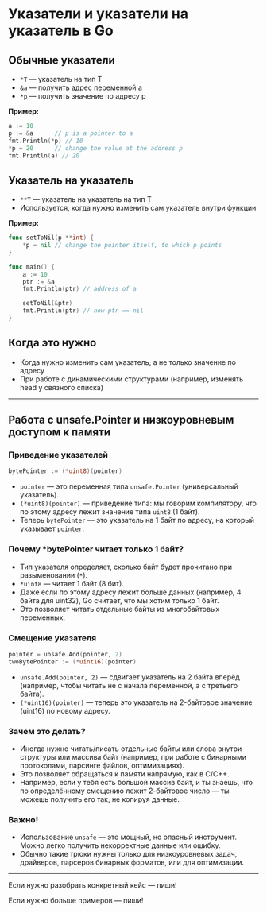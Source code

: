 # Указатели и указатели на указатель в Go

## Обычные указатели

- `*T` — указатель на тип T
- `&a` — получить адрес переменной a
- `*p` — получить значение по адресу p

**Пример:**
```go
a := 10
p := &a      // p is a pointer to a
fmt.Println(*p) // 10
*p = 20      // change the value at the address p
fmt.Println(a) // 20
```

## Указатель на указатель

- `**T` — указатель на указатель на тип T
- Используется, когда нужно изменить сам указатель внутри функции

**Пример:**
```go
func setToNil(p **int) {
    *p = nil // change the pointer itself, to which p points
}

func main() {
    a := 10
    ptr := &a
    fmt.Println(ptr) // address of a

    setToNil(&ptr)
    fmt.Println(ptr) // now ptr == nil
}
```

## Когда это нужно
- Когда нужно изменить сам указатель, а не только значение по адресу
- При работе с динамическими структурами (например, изменять head у связного списка)

---

## Работа с unsafe.Pointer и низкоуровневым доступом к памяти

### Приведение указателей

```go
bytePointer := (*uint8)(pointer)
```
- `pointer` — это переменная типа `unsafe.Pointer` (универсальный указатель).
- `(*uint8)(pointer)` — приведение типа: мы говорим компилятору, что по этому адресу лежит значение типа `uint8` (1 байт).
- Теперь `bytePointer` — это указатель на 1 байт по адресу, на который указывает `pointer`.

### Почему *bytePointer читает только 1 байт?
- Тип указателя определяет, сколько байт будет прочитано при разыменовании (`*`).
- `*uint8` — читает 1 байт (8 бит).
- Даже если по этому адресу лежит больше данных (например, 4 байта для uint32), Go считает, что мы хотим только 1 байт.
- Это позволяет читать отдельные байты из многобайтовых переменных.

### Смещение указателя

```go
pointer = unsafe.Add(pointer, 2)
twoBytePointer := (*uint16)(pointer)
```
- `unsafe.Add(pointer, 2)` — сдвигает указатель на 2 байта вперёд (например, чтобы читать не с начала переменной, а с третьего байта).
- `(*uint16)(pointer)` — теперь это указатель на 2-байтовое значение (uint16) по новому адресу.

### Зачем это делать?
- Иногда нужно читать/писать отдельные байты или слова внутри структуры или массива байт (например, при работе с бинарными протоколами, парсинге файлов, оптимизациях).
- Это позволяет обращаться к памяти напрямую, как в C/C++.
- Например, если у тебя есть большой массив байт, и ты знаешь, что по определённому смещению лежит 2-байтовое число — ты можешь получить его так, не копируя данные.

### Важно!
- Использование `unsafe` — это мощный, но опасный инструмент. Можно легко получить некорректные данные или ошибку.
- Обычно такие трюки нужны только для низкоуровневых задач, драйверов, парсеров бинарных форматов, или для оптимизации.

---

Если нужно разобрать конкретный кейс — пиши!

Если нужно больше примеров — пиши!
